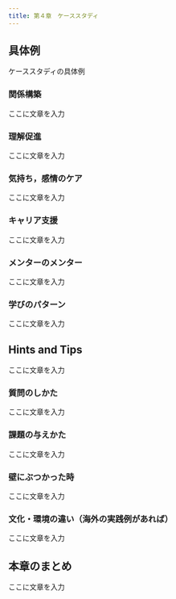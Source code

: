 ```yaml
---
title: 第４章　ケーススタディ
---
```


## 具体例

ケーススタディの具体例

### 関係構築

ここに文章を入力

### 理解促進

ここに文章を入力

### 気持ち，感情のケア

ここに文章を入力

### キャリア支援

ここに文章を入力

### メンターのメンター

ここに文章を入力

### 学びのパターン

ここに文章を入力

## Hints and Tips

ここに文章を入力

### 質問のしかた

ここに文章を入力

### 課題の与えかた

ここに文章を入力

### 壁にぶつかった時

ここに文章を入力

### 文化・環境の違い（海外の実践例があれば）

ここに文章を入力

## 本章のまとめ

ここに文章を入力
